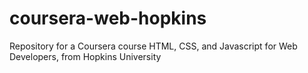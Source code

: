 # coursera-web-hopkins
Repository for a Coursera course HTML, CSS, and Javascript for Web Developers, from Hopkins University
